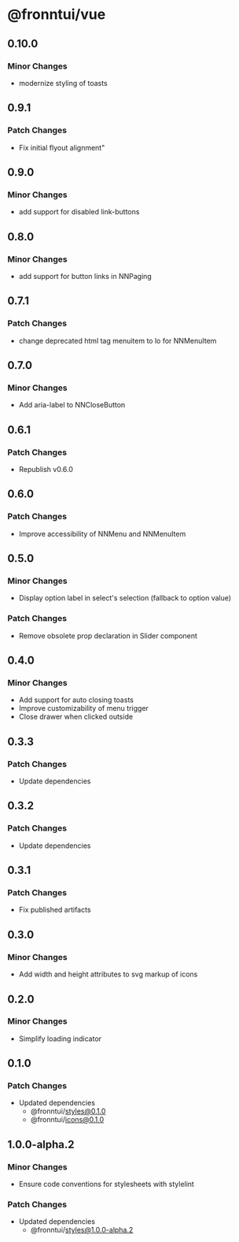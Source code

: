 # @fronntui/vue

## 0.10.0

### Minor Changes

- modernize styling of toasts

## 0.9.1

### Patch Changes

- Fix initial flyout alignment"

## 0.9.0

### Minor Changes

- add support for disabled link-buttons

## 0.8.0

### Minor Changes

- add support for button links in NNPaging

## 0.7.1

### Patch Changes

- change deprecated html tag menuitem to lo for NNMenuItem

## 0.7.0

### Minor Changes

- Add aria-label to NNCloseButton

## 0.6.1

### Patch Changes

- Republish v0.6.0

## 0.6.0

### Patch Changes

- Improve accessibility of NNMenu and NNMenuItem

## 0.5.0

### Minor Changes

- Display option label in select's selection (fallback to option value)

### Patch Changes

- Remove obsolete prop declaration in Slider component

## 0.4.0

### Minor Changes

- Add support for auto closing toasts
- Improve customizability of menu trigger
- Close drawer when clicked outside

## 0.3.3

### Patch Changes

- Update dependencies

## 0.3.2

### Patch Changes

- Update dependencies

## 0.3.1

### Patch Changes

- Fix published artifacts

## 0.3.0

### Minor Changes

- Add width and height attributes to svg markup of icons

## 0.2.0

### Minor Changes

- Simplify loading indicator

## 0.1.0

### Patch Changes

- Updated dependencies
  - @fronntui/styles@0.1.0
  - @fronntui/icons@0.1.0

## 1.0.0-alpha.2

### Minor Changes

- Ensure code conventions for stylesheets with stylelint

### Patch Changes

- Updated dependencies
  - @fronntui/styles@1.0.0-alpha.2

